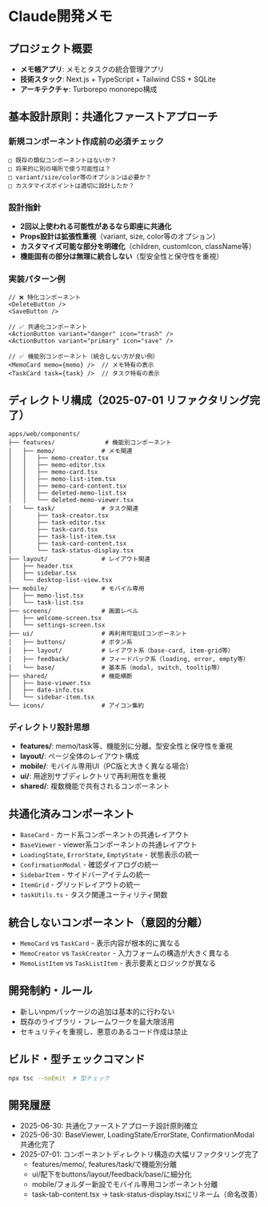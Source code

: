 # Claude開発メモ

## プロジェクト概要
- **メモ帳アプリ**: メモとタスクの統合管理アプリ
- **技術スタック**: Next.js + TypeScript + Tailwind CSS + SQLite
- **アーキテクチャ**: Turborepo monorepo構成

## 基本設計原則：共通化ファーストアプローチ

### 新規コンポーネント作成前の必須チェック
```
□ 既存の類似コンポーネントはないか？
□ 将来的に別の場所で使う可能性は？  
□ variant/size/color等のオプションは必要か？
□ カスタマイズポイントは適切に設計したか？
```

### 設計指針
- **2回以上使われる可能性があるなら即座に共通化**
- **Props設計は拡張性重視**（variant, size, color等のオプション）
- **カスタマイズ可能な部分を明確化**（children, customIcon, className等）
- **機能固有の部分は無理に統合しない**（型安全性と保守性を重視）

### 実装パターン例
```tsx
// ❌ 特化コンポーネント
<DeleteButton />
<SaveButton />

// ✅ 共通化コンポーネント  
<ActionButton variant="danger" icon="trash" />
<ActionButton variant="primary" icon="save" />

// ✅ 機能別コンポーネント（統合しない方が良い例）
<MemoCard memo={memo} />  // メモ特有の表示
<TaskCard task={task} />  // タスク特有の表示
```

## ディレクトリ構成（2025-07-01 リファクタリング完了）

```
apps/web/components/
├── features/              # 機能別コンポーネント
│   ├── memo/             # メモ関連
│   │   ├── memo-creator.tsx
│   │   ├── memo-editor.tsx
│   │   ├── memo-card.tsx
│   │   ├── memo-list-item.tsx
│   │   ├── memo-card-content.tsx
│   │   ├── deleted-memo-list.tsx
│   │   └── deleted-memo-viewer.tsx
│   └── task/             # タスク関連
│       ├── task-creator.tsx
│       ├── task-editor.tsx
│       ├── task-card.tsx
│       ├── task-list-item.tsx
│       ├── task-card-content.tsx
│       └── task-status-display.tsx
├── layout/               # レイアウト関連
│   ├── header.tsx
│   ├── sidebar.tsx
│   └── desktop-list-view.tsx
├── mobile/               # モバイル専用
│   ├── memo-list.tsx
│   └── task-list.tsx
├── screens/              # 画面レベル
│   ├── welcome-screen.tsx
│   └── settings-screen.tsx
├── ui/                   # 再利用可能UIコンポーネント
│   ├── buttons/          # ボタン系
│   ├── layout/           # レイアウト系（base-card, item-grid等）
│   ├── feedback/         # フィードバック系（loading, error, empty等）
│   └── base/             # 基本系（modal, switch, tooltip等）
├── shared/               # 機能横断
│   ├── base-viewer.tsx
│   ├── date-info.tsx
│   └── sidebar-item.tsx
└── icons/                # アイコン集約
```

### ディレクトリ設計思想
- **features/**: memo/task等、機能別に分離。型安全性と保守性を重視
- **layout/**: ページ全体のレイアウト構成
- **mobile/**: モバイル専用UI（PC版と大きく異なる場合）
- **ui/**: 用途別サブディレクトリで再利用性を重視
- **shared/**: 複数機能で共有されるコンポーネント

## 共通化済みコンポーネント
- `BaseCard` - カード系コンポーネントの共通レイアウト
- `BaseViewer` - viewer系コンポーネントの共通レイアウト
- `LoadingState`, `ErrorState`, `EmptyState` - 状態表示の統一
- `ConfirmationModal` - 確認ダイアログの統一
- `SidebarItem` - サイドバーアイテムの統一
- `ItemGrid` - グリッドレイアウトの統一
- `taskUtils.ts` - タスク関連ユーティリティ関数

## 統合しないコンポーネント（意図的分離）
- `MemoCard` vs `TaskCard` - 表示内容が根本的に異なる
- `MemoCreator` vs `TaskCreator` - 入力フォームの構造が大きく異なる
- `MemoListItem` vs `TaskListItem` - 表示要素とロジックが異なる

## 開発制約・ルール
- 新しいnpmパッケージの追加は基本的に行わない
- 既存のライブラリ・フレームワークを最大限活用
- セキュリティを重視し、悪意のあるコード作成は禁止

## ビルド・型チェックコマンド
```bash
npx tsc --noEmit  # 型チェック
```

## 開発履歴
- 2025-06-30: 共通化ファーストアプローチ設計原則確立
- 2025-06-30: BaseViewer, LoadingState/ErrorState, ConfirmationModal共通化完了
- 2025-07-01: コンポーネントディレクトリ構造の大幅リファクタリング完了
  - features/memo/, features/task/で機能別分離
  - ui/配下をbuttons/layout/feedback/base/に細分化
  - mobile/フォルダー新設でモバイル専用コンポーネント分離
  - task-tab-content.tsx → task-status-display.tsxにリネーム（命名改善）